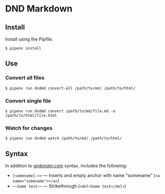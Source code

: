 # DND Markdown

## Install

Install using the Pipfile.

```
$ pipenv install
```

## Use

### Convert all files

```
$ pipenv run dndmd convert-all /path/to/md/ /path/to/html/
```

### Convert single file

```
$ pipenv run dndmd convert /path/to/md/file.md -o /path/to/html/file.html
```

### Watch for changes

```
$ pipenv run dndmd watch /path/to/md/ /path/to/html/
```

## Syntax

In addition to [gmbinder.com](https://gmbinder.com/) syntax, includes the following:

- `[somename]:<>` &mdash; Inserts and empty anchor with name "somename" (`<a name="somename"></a>`)
- `~~Some text~~` &mdash; Strikethrough (`<del>Some text</del>`)
